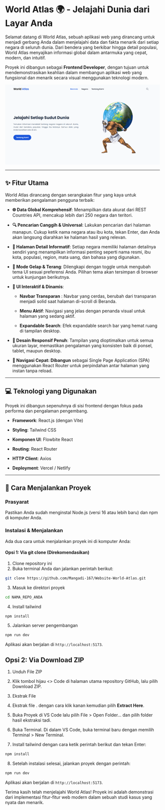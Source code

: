 #   World Atlas 🌍 - Jelajahi Dunia dari Layar Anda
Selamat datang di World Atlas, sebuah aplikasi web yang dirancang untuk menjadi gerbang Anda dalam menjelajahi data dan fakta menarik dari setiap negara di seluruh dunia. Dari bendera yang berkibar hingga detail populasi, World Atlas menyajikan informasi global dalam antarmuka yang cepat, modern, dan intuitif.

Proyek ini dibangun sebagai **Frontend Developer**, dengan tujuan untuk mendemonstrasikan keahlian dalam membangun aplikasi web yang fungsional dan menarik secara visual menggunakan teknologi modern.

![Screenshot Halaman Discover World Atlas](/src/assets/images/thumbnail.png)

---

## ✨ Fitur Utama
World Atlas dirancang dengan serangkaian fitur yang kaya untuk memberikan pengalaman pengguna terbaik:

- **🌐 Data Global Komprehensif**: Menampilkan data akurat dari REST Countries API, mencakup lebih dari 250 negara dan teritori.

- **🔍 Pencarian Canggih & Universal**: Lakukan pencarian dari halaman manapun. Cukup ketik nama negara atau ibu kota, tekan Enter, dan Anda akan langsung diarahkan ke halaman hasil yang relevan.

- **📄 Halaman Detail Informatif**: Setiap negara memiliki halaman detailnya sendiri yang menampilkan informasi penting seperti nama resmi, ibu kota, populasi, region, mata uang, dan bahasa yang digunakan.

- **🌙 Mode Gelap & Terang**: Dilengkapi dengan toggle untuk mengubah tema UI sesuai preferensi Anda. Pilihan tema akan tersimpan di browser untuk kunjungan berikutnya.

- **🎨 UI Interaktif & Dinamis**:

   - **Navbar Transparan** : Navbar yang cerdas, berubah dari transparan menjadi solid saat halaman di-scroll di Beranda.

   - **Menu Aktif**: Navigasi yang jelas dengan penanda visual untuk halaman yang sedang aktif.

   - **Expandable Search**: Efek expandable search bar yang hemat ruang di tampilan desktop.

- **📱 Desain Responsif Penuh**: Tampilan yang dioptimalkan untuk semua ukuran layar, memastikan pengalaman yang konsisten baik di ponsel, tablet, maupun desktop.

- **🚀 Navigasi Cepat: Dibangun** sebagai Single Page Application (SPA) menggunakan React Router untuk perpindahan antar halaman yang instan tanpa reload.

---

## 💻 Teknologi yang Digunakan
Proyek ini dibangun sepenuhnya di sisi frontend dengan fokus pada performa dan pengalaman pengembang.

- **Framework**: React.js (dengan Vite)

- **Styling**: Tailwind CSS

- **Komponen UI**: Flowbite React

- **Routing**: React Router

- **HTTP Client**: Axios

- **Deployment**: Vercel / Netlify

---

## 🚀 Cara Menjalankan Proyek
### Prasyarat
Pastikan Anda sudah menginstal Node.js (versi 16 atau lebih baru) dan npm di komputer Anda.

### Instalasi & Menjalankan
Ada dua cara untuk menjalankan proyek ini di komputer Anda:

#### Opsi 1: Via git clone (Direkomendasikan)
1. Clone repository ini
2. Buka terminal Anda dan jalankan perintah berikut:
```bash
git clone https://github.com/Mangadi-167/Website-World-Atlas.git
```
3. Masuk ke direktori proyek
```bash
cd NAMA_REPO_ANDA
```
4. Install tailwind
```bash
npm install
```
5. Jalankan server pengembangan
```bash
npm run dev
```
Aplikasi akan berjalan di `http://localhost:5173`.

## Opsi 2: Via Download ZIP
1. Unduh File ZIP
2. Klik tombol hijau <> Code di halaman utama repository GitHub, lalu pilih Download ZIP.

3. Ekstrak File
4. Ekstrak file . dengan cara klik kanan kemudian pilih **Extract Here**.
5. Buka Proyek di VS Code  lalu pilih File > Open Folder... dan pilih folder hasil ekstraksi tadi.

6. Buka Terminal. Di dalam VS Code, buka terminal baru dengan memilih Terminal > New Terminal.
7. Install tailwind dengan cara ketik perintah berikut dan tekan Enter:
```bash
npm install
```
8. Setelah instalasi selesai, jalankan proyek dengan perintah:
```bash
npm run dev
```
Aplikasi akan berjalan di `http://localhost:5173`.

Terima kasih telah menjelajahi World Atlas! Proyek ini adalah demonstrasi dari implementasi fitur-fitur web modern dalam sebuah studi kasus yang nyata dan menarik.